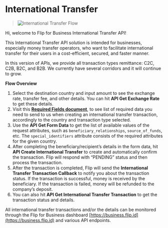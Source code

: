 <div></div>

# International Transfer

> ![International Transfer Flow](product-flows/international-transfer.png)

Hi, welcome to Flip for Business International Transfer API!

This International Transfer API solution is intended for businesses, especially money transfer operators, who want to facilitate international transfer for their users in a cost-efficient, secured, and faster manner.

In this version of APIs, we provide all transaction types remittance: C2C, C2B, B2C, and B2B. We currently have several corridors and it will continue to grow.

**Flow Overview**

1. Select the destination country and input amount to see the exchange rate, transfer fee, and other details. You can hit **API Get Exchange Rate** to get these details.
2. Visit this **[Required Fields document](https://storage.googleapis.com/flip-prod-dbs-assets/templates/International-Transfer-API-Required-Fields.xlsx)**, to see list of required data you need to send to us when creating an international transfer transaction, accordingly to the country and transaction type selected.
3. Use the **API Get Form Data** to get the list of available values of the request attributes, such as `beneficiary_relationships`, `source_of_funds`, etc. The `special_identifiers` attribute consists of the required attributes for the given country.
4. After completing the beneficiary/recipient’s details in the form data, hit **API Create International Transfer** to create and automatically confirm the transaction. Flip will respond with “PENDING” status and then process the transaction.
5. After the transaction is completed, Flip will send the **International Transfer Transaction Callback** to notify you about the transaction status. If the transaction is successful, money is received by the beneficiary. If the transaction is failed, money will be refunded to the company’s deposit.
6. You can also hit **API Get International Transfer Transaction** to get the transaction status and details.

All international transfer transactions and/or the details can be monitored through the Flip for Business dashboard [https://business.flip.id](https://business.flip.id) and various API endpoints.
